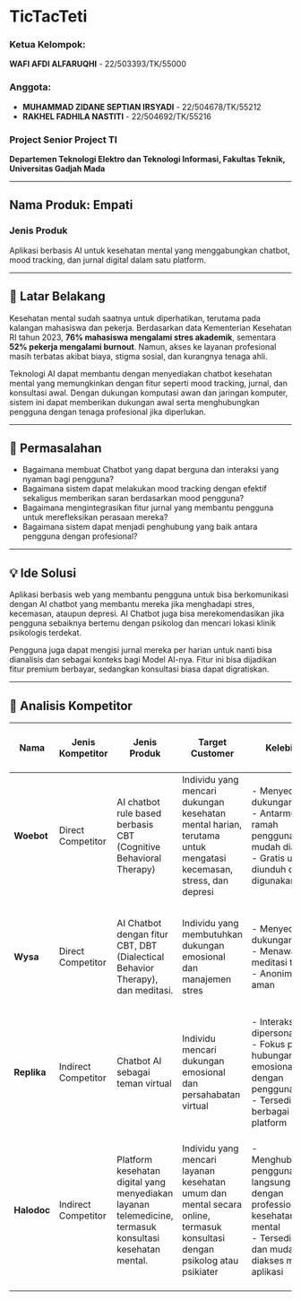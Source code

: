 # TicTacTeti

### Ketua Kelompok: 
**WAFI AFDI ALFARUQHI** - 22/503393/TK/55000

### Anggota:
- **MUHAMMAD ZIDANE SEPTIAN IRSYADI** - 22/504678/TK/55212
- **RAKHEL FADHILA NASTITI** - 22/504692/TK/55216

### Project Senior Project TI

**Departemen Teknologi Elektro dan Teknologi Informasi, Fakultas Teknik, Universitas Gadjah Mada**

---

## Nama Produk: Empati

### Jenis Produk
Aplikasi berbasis AI untuk kesehatan mental yang menggabungkan chatbot, mood tracking, dan jurnal digital dalam satu platform.

---

## 📝 Latar Belakang
Kesehatan mental sudah saatnya untuk diperhatikan, terutama pada kalangan mahasiswa dan pekerja. Berdasarkan data Kementerian Kesehatan RI tahun 2023, **76% mahasiswa mengalami stres akademik**, sementara **52% pekerja mengalami burnout**. Namun, akses ke layanan profesional masih terbatas akibat biaya, stigma sosial, dan kurangnya tenaga ahli.

Teknologi AI dapat membantu dengan menyediakan chatbot kesehatan mental yang memungkinkan dengan fitur seperti mood tracking, jurnal, dan konsultasi awal. Dengan dukungan komputasi awan dan jaringan komputer, sistem ini dapat memberikan dukungan awal serta menghubungkan pengguna dengan tenaga profesional jika diperlukan.

---

## 🔧 Permasalahan
- Bagaimana membuat Chatbot yang dapat berguna dan interaksi yang nyaman bagi pengguna?
- Bagaimana sistem dapat melakukan mood tracking dengan efektif sekaligus memberikan saran berdasarkan mood pengguna?
- Bagaimana mengintegrasikan fitur jurnal yang membantu pengguna untuk merefleksikan perasaan mereka?
- Bagaimana sistem dapat menjadi penghubung yang baik antara pengguna dengan profesional?

---

## 💡 Ide Solusi
Aplikasi berbasis web yang membantu pengguna untuk bisa berkomunikasi dengan AI chatbot yang membantu mereka jika menghadapi stres, kecemasan, ataupun depresi. AI Chatbot juga bisa merekomendasikan jika pengguna sebaiknya bertemu dengan psikolog dan mencari lokasi klinik psikologis terdekat.

Pengguna juga dapat mengisi jurnal mereka per harian untuk nanti bisa dianalisis dan sebagai konteks bagi Model AI-nya. Fitur ini bisa dijadikan fitur premium berbayar, sedangkan konsultasi biasa dapat digratiskan.

---

## 🎯 Analisis Kompetitor

| **Nama**     | **Jenis Kompetitor** | **Jenis Produk**                                                   | **Target Customer**                                   | **Kelebihan**                                                                                     | **Kekurangan**                                                           | **Key Competitive Advantage & Unique Value**                                                      |
|--------------|----------------------|--------------------------------------------------------------------|-------------------------------------------------------|-------------------------------------------------------------------------------------------------|-----------------------------------------------------------------------|-------------------------------------------------------------------------------------------------|
| **Woebot**   | Direct Competitor    | AI chatbot rule based berbasis CBT (Cognitive Behavioral Therapy)  | Individu yang mencari dukungan kesehatan mental harian, terutama untuk mengatasi kecemasan, stress, dan depresi | - Menyediakan dukungan 24/7<br>- Antarmuka ramah pengguna dan mudah diakses<br>- Gratis untuk diunduh dan digunakan | - Terbatas pada pendekatan CBT, kurang cocok untuk kondisi mental yang kompleks | Menggunakan Teknik CBT                                                                              |
| **Wysa**     | Direct Competitor    | AI Chatbot dengan fitur CBT, DBT (Dialectical Behavior Therapy), dan meditasi. | Individu yang membutuhkan dukungan emosional dan manajemen stres | - Menyediakan dukungan 24/7<br>- Menawarkan meditasi terpand<br>- Anonim dan aman | - Beberapa fitur premium memerlukan biaya<br>- Tidak mengandalkan terapi profesional | Kombinasi CBT, DBT, dan mindfulness untuk pendekatan holistik terhadap kesehatan mental |
| **Replika**  | Indirect Competitor  | Chatbot AI sebagai teman virtual                                    | Individu mencari dukungan emosional dan persahabatan virtual | - Interaksi yang dipersonalisasi<br>- Fokus pada hubungan emosional dengan pengguna<br>- Tersedia di berbagai platform | - Tidak berfokus pada kesehatan mental<br>- Beberapa fitur memerlukan biaya | Menawarkan dukungan emosional dan persahabatan virtual yang dapat membantu mengurangi rasa kesepian |
| **Halodoc**  | Indirect Competitor  | Platform kesehatan digital yang menyediakan layanan telemedicine, termasuk konsultasi kesehatan mental. | Individu yang mencari layanan kesehatan umum dan mental secara online, termasuk konsultasi dengan psikolog atau psikiater | - Menghubungkan pengguna langsung dengan professional kesehatan mental<br>- Tersedia 24/7 dan mudah diakses melalui aplikasi | - Biaya konsultasi profesional lebih tinggi dibandingkan chatbot AI gratis<br>- Biaya konsultasi profesional lebih tinggi dibandingkan chatbot AI gratis | Integrasi layanan kesehatan mental dengan layanan kesehatan umum, memberikan solusi komprehensif bagi pengguna. |
